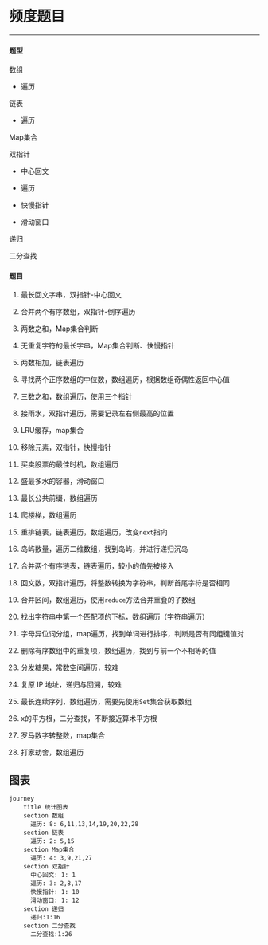 # 频度题目

---

#### 题型

数组

- 遍历

链表

- 遍历

Map集合

双指针

- 中心回文

- 遍历

- 快慢指针

- 滑动窗口

递归

二分查找

#### 题目

1. 最长回文字串，双指针-中心回文

2. 合并两个有序数组，双指针-倒序遍历

3. 两数之和，Map集合判断

4. 无重复字符的最长字串，Map集合判断、快慢指针

5. 两数相加，链表遍历

6. 寻找两个正序数组的中位数，数组遍历，根据数组奇偶性返回中心值

7. 三数之和，数组遍历，使用三个指针

8. 接雨水，双指针遍历，需要记录左右侧最高的位置

9. LRU缓存，map集合

10. 移除元素，双指针，快慢指针

11. 买卖股票的最佳时机，数组遍历

12. 盛最多水的容器，滑动窗口

13. 最长公共前缀，数组遍历

14. 爬楼梯，数组遍历

15. 重排链表，链表遍历，数组遍历，改变`next`指向

16. 岛屿数量，遍历二维数组，找到岛屿，并进行递归沉岛

17. 合并两个有序链表，链表遍历，较小的值先被接入

18. 回文数，双指针遍历，将整数转换为字符串，判断首尾字符是否相同

19. 合并区间，数组遍历，使用`reduce`方法合并重叠的子数组

20. 找出字符串中第一个匹配项的下标，数组遍历（字符串遍历）

21. 字母异位词分组，map遍历，找到单词进行排序，判断是否有同组键值对

22. 删除有序数组中的重复项，数组遍历，找到与前一个不相等的值

23. 分发糖果，常数空间遍历，较难

24. 复原 IP 地址，递归与回溯，较难

25. 最长连续序列，数组遍历，需要先使用`Set`集合获取数组

26. x的平方根，二分查找，不断接近算术平方根

27. 罗马数字转整数，map集合

28. 打家劫舍，数组遍历

## 图表

```mermaid
journey
    title 统计图表
    section 数组
      遍历: 8: 6,11,13,14,19,20,22,28
    section 链表
      遍历: 2: 5,15
    section Map集合
      遍历: 4: 3,9,21,27
    section 双指针
      中心回文: 1: 1
      遍历: 3: 2,8,17
      快慢指针: 1: 10
      滑动窗口: 1: 12
    section 递归
      递归:1:16
    section 二分查找
      二分查找:1:26
```
